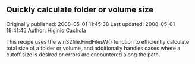 ## Quickly calculate folder or volume size

Originally published: 2008-05-01 11:45:38
Last updated: 2008-05-01 19:41:45
Author: Higinio Cachola

This recipe uses the win32file.FindFilesW() function to efficiently calculate total size of a folder or volume, and additionally handles cases where a cutoff size is desired or errors are encountered along the path.